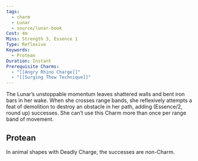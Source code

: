 ```yaml
---
tags:
  - charm
  - Lunar
  - source/lunar-book
Cost: 4m
Mins: Strength 3, Essence 1
Type: Reflexive
Keywords:
  - Protean
Duration: Instant
Prerequisite Charms:
  - "[[Angry Rhino Charge]]"
  - "[[Surging Thew Technique]]"
---
```

The Lunar’s unstoppable momentum leaves shattered walls and bent iron bars in her wake. When she crosses range bands, she reflexively attempts a feat of demolition to destroy an obstacle in her path, adding (Essence/2, round up) successes. She can’t use this Charm more than once per range band of movement. 
## Protean 

In animal shapes with Deadly Charge, the successes are non-Charm.